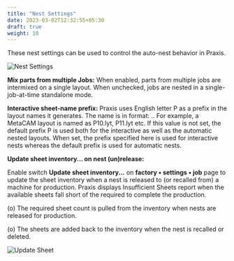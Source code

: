```yaml
---
title: "Nest Settings"
date: 2023-03-02T12:32:55+05:30
draft: true
weight: 10
---
```


These nest settings can be used to control the auto-nest behavior in Praxis.

![Nest Settings](/images/NestSettings.png)

**Mix parts from multiple Jobs:** When enabled, parts from multiple jobs are intermixed on a single layout. When unchecked, jobs are nested in a single-job-at-time standalone mode.

**Interactive sheet-name prefix:** Praxis uses English letter P as a prefix in the layout names it generates. The name is in format: <Prefix><Running-Layout-Number>.<Extension>. For example, a MetaCAM layout is named as P10.lyt, P11.lyt etc. If this value is not set, the default prefix P is used both for the interactive as well as the automatic nested layouts. When set, the prefix specified here is used for interactive nests whereas the default prefix is used for automatic nests.

**Update sheet inventory... on nest (un)release:**

Enable switch **Update sheet inventory...** on **factory • settings • job** page to update the sheet inventory when a nest is released to (or recalled from) a machine for production. Praxis displays Insufficient Sheets report when the available sheets fall short of the required to complete the production.

  (o) The required sheet count is pulled from the inventory when nests are released for production.

  (o) The sheets are added back to the inventory when the nest is recalled or deleted.

![Update Sheet](/images/UpdateSheet.png)